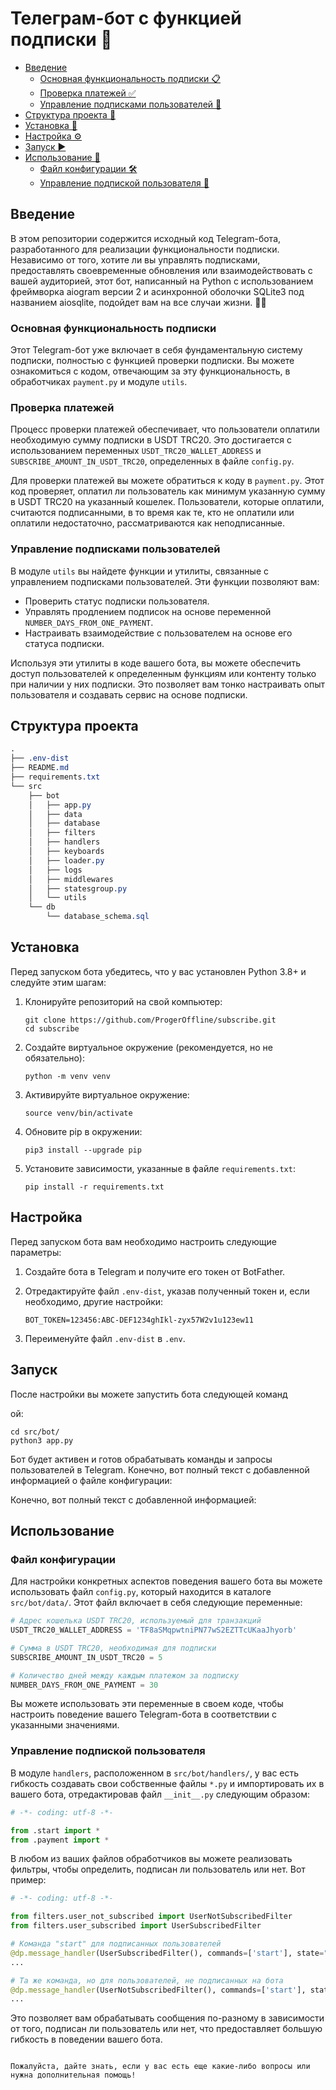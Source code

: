 # Телеграм-бот с функцией подписки 🤖

- [Введение](#введение)
  - [Основная функциональность подписки 📋](#основная-функциональность-подписки)
  - [Проверка платежей ✅](#проверка-платежей)
  - [Управление подписками пользователей 🤖](#управление-подписками-пользователей)
- [Структура проекта 📂](#структура-проекта)
- [Установка 🚀](#установка)
- [Настройка ⚙️](#настройка)
- [Запуск ▶️](#запуск)
- [Использование 📝](#использование)
  - [Файл конфигурации 🛠️](#файл-конфигурации)
  - [Управление подпиской пользователя 🤖](#управление-подпиской-пользователя)

## Введение
В этом репозитории содержится исходный код Telegram-бота, разработанного для реализации функциональности подписки. Независимо от того, хотите ли вы управлять подписками, предоставлять своевременные обновления или взаимодействовать с вашей аудиторией, этот бот, написанный на Python с использованием фреймворка aiogram версии 2 и асинхронной оболочки SQLite3 под названием aiosqlite, подойдет вам на все случаи жизни. 🤖📱

### Основная функциональность подписки

Этот Telegram-бот уже включает в себя фундаментальную систему подписки, полностью с функцией проверки подписки. Вы можете ознакомиться с кодом, отвечающим за эту функциональность, в обработчиках `payment.py` и модуле `utils`.

### Проверка платежей

Процесс проверки платежей обеспечивает, что пользователи оплатили необходимую сумму подписки в USDT TRC20. Это достигается с использованием переменных `USDT_TRC20_WALLET_ADDRESS` и `SUBSCRIBE_AMOUNT_IN_USDT_TRC20`, определенных в файле `config.py`.

Для проверки платежей вы можете обратиться к коду в `payment.py`. Этот код проверяет, оплатил ли пользователь как минимум указанную сумму в USDT TRC20 на указанный кошелек. Пользователи, которые оплатили, считаются подписанными, в то время как те, кто не оплатили или оплатили недостаточно, рассматриваются как неподписанные.

### Управление подписками пользователей

В модуле `utils` вы найдете функции и утилиты, связанные с управлением подписками пользователей. Эти функции позволяют вам:

- Проверить статус подписки пользователя.
- Управлять продлением подписок на основе переменной `NUMBER_DAYS_FROM_ONE_PAYMENT`.
- Настраивать взаимодействие с пользователем на основе его статуса подписки.

Используя эти утилиты в коде вашего бота, вы можете обеспечить доступ пользователей к определенным функциям или контенту только при наличии у них подписки. Это позволяет вам тонко настраивать опыт пользователя и создавать сервис на основе подписки.

## Структура проекта

```css
.
├── .env-dist
├── README.md
├── requirements.txt
└── src
    ├── bot
    │   ├── app.py
    │   ├── data
    │   ├── database
    │   ├── filters
    │   ├── handlers
    │   ├── keyboards
    │   ├── loader.py
    │   ├── logs
    │   ├── middlewares
    │   ├── statesgroup.py
    │   └── utils
    └── db
        └── database_schema.sql
```

## Установка

Перед запуском бота убедитесь, что у вас установлен Python 3.8+ и следуйте этим шагам:

1. Клонируйте репозиторий на свой компьютер:
   ```shell
   git clone https://github.com/ProgerOffline/subscribe.git
   cd subscribe
   ```

2. Создайте виртуальное окружение (рекомендуется, но не обязательно):
   ```shell
   python -m venv venv
   ```

3. Активируйте виртуальное окружение:
   ```shell
   source venv/bin/activate
   ```

4. Обновите pip в окружении:
   ```shell
   pip3 install --upgrade pip
   ```

5. Установите зависимости, указанные в файле `requirements.txt`:
   ```shell
   pip install -r requirements.txt
   ```

## Настройка

Перед запуском бота вам необходимо настроить следующие параметры:

1. Создайте бота в Telegram и получите его токен от BotFather.

2. Отредактируйте файл `.env-dist`, указав полученный токен и, если необходимо, другие настройки:
    ```env
    BOT_TOKEN=123456:ABC-DEF1234ghIkl-zyx57W2v1u123ew11
    ```
3. Переименуйте файл `.env-dist` в `.env`.

## Запуск

После настройки вы можете запустить бота следующей команд

ой:
```shell
cd src/bot/
python3 app.py
```

Бот будет активен и готов обрабатывать команды и запросы пользователей в Telegram.
Конечно, вот полный текст с добавленной информацией о файле конфигурации:

Конечно, вот полный текст с добавленной информацией:

## Использование

### Файл конфигурации

Для настройки конкретных аспектов поведения вашего бота вы можете использовать файл `config.py`, который находится в каталоге `src/bot/data/`. Этот файл включает в себя следующие переменные:

```python
# Адрес кошелька USDT TRC20, используемый для транзакций
USDT_TRC20_WALLET_ADDRESS = 'TF8aSMqpwtniPN77wS2EZTTcUKaaJhyorb'

# Сумма в USDT TRC20, необходимая для подписки
SUBSCRIBE_AMOUNT_IN_USDT_TRC20 = 5

# Количество дней между каждым платежом за подписку
NUMBER_DAYS_FROM_ONE_PAYMENT = 30
```

Вы можете использовать эти переменные в своем коде, чтобы настроить поведение вашего Telegram-бота в соответствии с указанными значениями.

### Управление подпиской пользователя

В модуле `handlers`, расположенном в `src/bot/handlers/`, у вас есть гибкость создавать свои собственные файлы `*.py` и импортировать их в вашего бота, отредактировав файл `__init__.py` следующим образом:

```python
# -*- coding: utf-8 -*-

from .start import *
from .payment import *
```

В любом из ваших файлов обработчиков вы можете реализовать фильтры, чтобы определить, подписан ли пользователь или нет. Вот пример:

```python
# -*- coding: utf-8 -*-

from filters.user_not_subscribed import UserNotSubscribedFilter
from filters.user_subscribed import UserSubscribedFilter

# Команда "start" для подписанных пользователей
@dp.message_handler(UserSubscribedFilter(), commands=['start'], state="*")
...

# Та же команда, но для пользователей, не подписанных на бота
@dp.message_handler(UserNotSubscribedFilter(), commands=['start'], state="*")
...
```

Это позволяет вам обрабатывать сообщения по-разному в зависимости от того, подписан ли пользователь или нет, что предоставляет большую гибкость в поведении вашего бота.
```

Пожалуйста, дайте знать, если у вас есть еще какие-либо вопросы или нужна дополнительная помощь!
